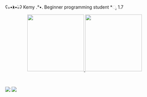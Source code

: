 ʕ๑•́ᴥ•̀๑ʔ Kemy
.°•. Beginner programming student 
*ೃ 1.7 


<div align="center">
  <a href="https://github.com/sKemilly">
  <img height="180em" src="https://github-readme-stats.vercel.app/api?username=sKemilly&show_icons=true&theme=classy&include_all_commits=true&count_private=true"/>
  <img height="180em" src="https://github-readme-stats.vercel.app/api/top-langs/?username=sKemilly&layout=compact&langs_count=7&theme=classy"/>
</div>
  
<div style="display: inline_block"><br>
 
</div>
  
  ##
 
<div> 
  
  <a href="https://www.instagram.com/_kemi.lly_" target="_blank"><img src="https://img.shields.io/badge/-Instagram-%23E4405F?style=for-the-badge&logo=instagram&logoColor=white" target="_blank"></a>
    <a href = "mailto:contatoskemilly876@gmail.com"><img src="https://img.shields.io/badge/-Gmail-%23333?style=for-the-badge&logo=gmail&logoColor=white" target="_blank"></a>
  
   
